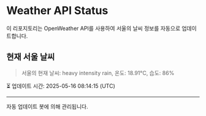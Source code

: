 
# Weather API Status

이 리포지토리는 OpenWeather API를 사용하여 서울의 날씨 정보를 자동으로 업데이트합니다.

## 현재 서울 날씨
> 서울의 현재 날씨: heavy intensity rain, 온도: 18.91°C, 습도: 86%

⏳ 업데이트 시간: 2025-05-16 08:14:15 (UTC)

---
자동 업데이트 봇에 의해 관리됩니다.
